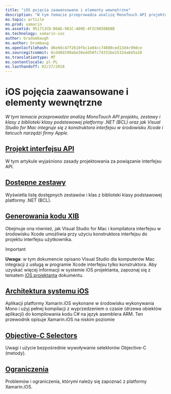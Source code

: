 ```yaml
---
title: "iOS pojęcia zaawansowane i elementy wewnętrzne"
description: "W tym temacie przeprowadza analizę MonoTouch API projektu, zestawy i klasy z biblioteki klasy podstawowej platformy .NET (BCL) oraz jak Visual Studio for Mac integruje się z konstruktora interfejsu w środowisku Xcode i łańcuch narzędzi firmy Apple."
ms.topic: article
ms.prod: xamarin
ms.assetid: 951713CD-D6AD-981C-A09E-4F2C98588D8B
ms.technology: xamarin-ios
author: bradumbaugh
ms.author: brumbaug
ms.openlocfilehash: d6e9dc47f2610fbc1e84cc74880ced13d4c99dce
ms.sourcegitcommit: 6cd40d190abe38edd50fc74331be15324a845a28
ms.translationtype: MT
ms.contentlocale: pl-PL
ms.lasthandoff: 02/27/2018
---
```

# <a name="ios-advanced-concepts-and-internals"></a>iOS pojęcia zaawansowane i elementy wewnętrzne

_W tym temacie przeprowadza analizę MonoTouch API projektu, zestawy i klasy z biblioteki klasy podstawowej platformy .NET (BCL) oraz jak Visual Studio for Mac integruje się z konstruktora interfejsu w środowisku Xcode i łańcuch narzędzi firmy Apple._




##  <a name="api-designiosinternalsapi-designindexmd"></a>[Projekt interfejsu API](~/ios/internals/api-design/index.md)

W tym artykule wyjaśniono zasady projektowania za powiązanie interfejsu API.




##  <a name="available-assembliescross-platforminternalsavailable-assembliesmd"></a>[Dostępne zestawy](~/cross-platform/internals/available-assemblies.md)

Wyświetla listę dostępnych zestawów i klas z biblioteki klasy podstawowej platformy .NET (BCL).




##  <a name="xib-code-generationiosinternalsxib-code-generationmd"></a>[Generowania kodu XIB](~/ios/internals/xib-code-generation.md)

Obejmuje ona również, jak Visual Studio for Mac i kompilatora interfejsu w środowisku Xcode umożliwia przy użyciu konstruktora interfejsu do projektu interfejsu użytkownika.

> [!IMPORTANT]
> **Uwaga**: w tym dokumencie opisano Visual Studio dla komputerów Mac integracji z usługą w programie Xcode interfejsu tylko konstruktora. Aby uzyskać więcej informacji w systemie iOS projektanta, zapoznaj się z tematem [iOS projektanta](~/ios/user-interface/designer/index.md) dokumentu.



##  <a name="ios-architectureiosinternalsarchitecturemd"></a>[Architektura systemu iOS](~/ios/internals/architecture.md)

Aplikacji platformy Xamarin.iOS wykonane w środowisku wykonywania Mono i użyj pełnej kompilacji z wyprzedzeniem o czasie (drzewa obiektów aplikacji) do kompilowania kodu C# na język asemblera ARM. Ten przewodnik opisuje Xamarin.iOS na niskim poziomie

##  <a name="objective-c-selectorsiosinternalsobjective-c-selectorsmd"></a>[Objective-C Selectors](~/ios/internals/objective-c-selectors.md)

Uwagi i użycie bezpośrednie wywoływanie selektorów Objective-C (metody).


##  <a name="limitationslimitationsmd"></a>[Ograniczenia](limitations.md)

Problemów i ograniczenia, którymi należy się zapoznać z platformy Xamarin.iOS.
